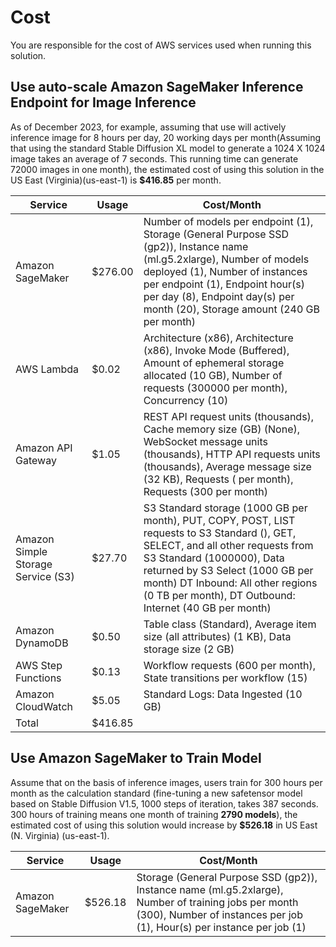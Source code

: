 # Cost

You are responsible for the cost of AWS services used when running this solution. 

## Use auto-scale Amazon SageMaker Inference Endpoint for Image Inference
As of December 2023, for example, assuming that use will actively inference image for 8 hours per day, 20 working days per month(Assuming that using the standard Stable Diffusion XL model to generate a 1024 X 1024 image takes an average of 7 seconds. This running time can generate 72000 images in one month), the estimated cost of using this solution in the US East (Virginia)(us-east-1) is **$416.85** per month.

|  Service  | Usage | Cost/Month | 
|  ----  | ----  | ----  |  
| Amazon SageMaker | $276.00 | Number of models per endpoint (1), Storage (General Purpose SSD (gp2)), Instance name (ml.g5.2xlarge), Number of models deployed (1), Number of instances per endpoint (1), Endpoint hour(s) per day (8), Endpoint day(s) per month (20), Storage amount (240 GB per month) |
| AWS Lambda | $0.02 | Architecture (x86), Architecture (x86), Invoke Mode (Buffered), Amount of ephemeral storage allocated (10 GB), Number of requests (300000 per month), Concurrency (10) |
| Amazon API Gateway | $1.05 | REST API request units (thousands), Cache memory size (GB) (None), WebSocket message units (thousands), HTTP API requests units (thousands), Average message size (32 KB), Requests ( per month), Requests (300 per month)|
| Amazon Simple Storage Service (S3) | $27.70 | S3 Standard storage (1000 GB per month), PUT, COPY, POST, LIST requests to S3 Standard (), GET, SELECT, and all other requests from S3 Standard (1000000), Data returned by S3 Select (1000 GB per month) DT Inbound: All other regions (0 TB per month), DT Outbound: Internet (40 GB per month) |
| Amazon DynamoDB | $0.50 | Table class (Standard), Average item size (all attributes) (1 KB), Data storage size (2 GB) |
| AWS Step Functions | $0.13 | Workflow requests (600 per month), State transitions per workflow (15) |
| Amazon CloudWatch | $5.05 | Standard Logs: Data Ingested (10 GB) |
| Total | $416.85 ||


## Use Amazon SageMaker to Train Model
Assume that on the basis of inference images, users train for 300 hours per month as the calculation standard (fine-tuning a new safetensor model based on Stable Diffusion V1.5, 1000 steps of iteration, takes 387 seconds. 300 hours of training means one month of training **2790 models**), the estimated cost of using this solution would increase by **$526.18** in US East (N. Virginia) (us-east-1).

|  Service  | Usage | Cost/Month | 
|  ----  | ----  | ----  |  
| Amazon SageMaker | $526.18 | Storage (General Purpose SSD (gp2)), Instance name (ml.g5.2xlarge), Number of training jobs per month (300), Number of instances per job (1), Hour(s) per instance per job (1) |


